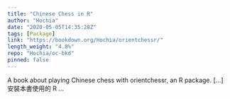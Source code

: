 ```yaml
---
title: "Chinese Chess in R"
author: "Hochia"
date: "2020-05-05T14:35:28Z"
tags: [Package]
link: "https://bookdown.org/Hochia/orientchessr/"
length_weight: "4.8%"
repo: "Hochia/oc-bkd"
pinned: false
---
```


A book about playing Chinese chess with orientchessr, an R package. [...] 安裝本書使用的 R ...
